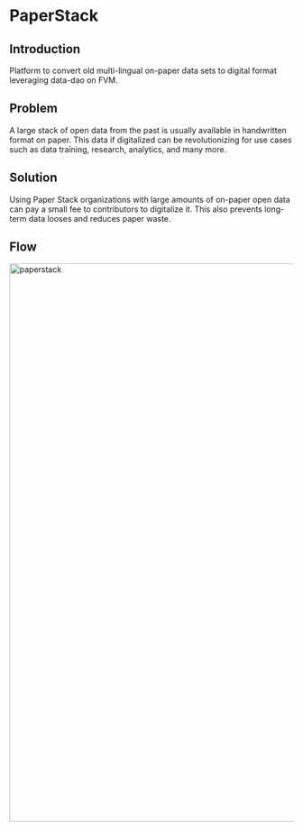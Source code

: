 # PaperStack

## Introduction

Platform to convert old multi-lingual on-paper data sets to digital format leveraging data-dao on FVM.

## Problem

A large stack of open data from the past is usually available in handwritten format on paper. This data if digitalized can be revolutionizing for use cases such as data training, research, analytics, and many more.

## Solution

Using Paper Stack organizations with large amounts of on-paper open data can pay a small fee to contributors to digitalize it. This also prevents long-term data looses and reduces paper waste.

## Flow

<img width="991" alt="paperstack" src="https://github.com/Nasfame/PaperStack/assets/24226219/edf67090-9c06-487b-9e8b-c7b32d68f461">
